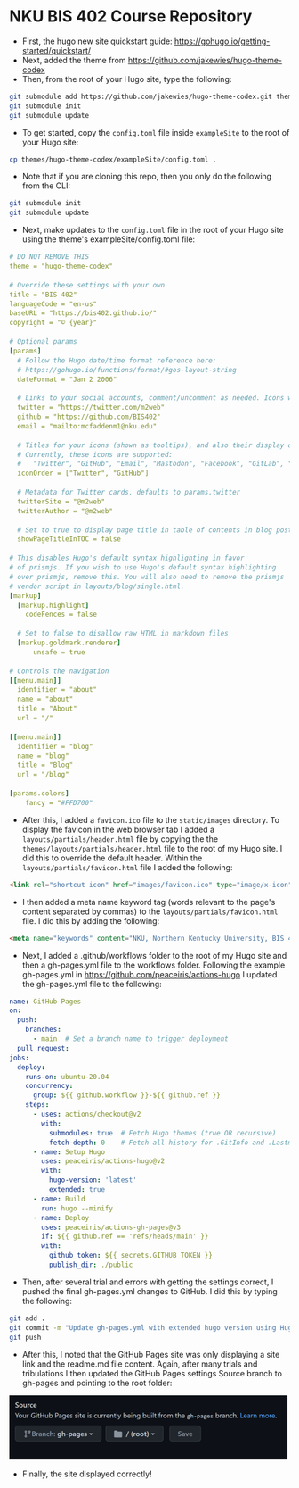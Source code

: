 # NKU BIS 402 Course Repository

* First, the hugo new site quickstart guide: <https://gohugo.io/getting-started/quickstart/>
* Next, added the theme from <https://github.com/jakewies/hugo-theme-codex>
* Then, from the root of your Hugo site, type the following:

```bash
git submodule add https://github.com/jakewies/hugo-theme-codex.git themes/hugo-theme-codex
git submodule init
git submodule update
```

* To get started, copy the `config.toml` file inside `exampleSite` to the root of your Hugo site:

```bash
cp themes/hugo-theme-codex/exampleSite/config.toml .
```

* Note that if you are cloning this repo, then you only do the following from the CLI:

```bash
git submodule init
git submodule update
```

* Next, make updates to the `config.toml` file in the root of your Hugo site using the theme's exampleSite/config.toml file:

```yaml
# DO NOT REMOVE THIS
theme = "hugo-theme-codex"

# Override these settings with your own
title = "BIS 402"
languageCode = "en-us"
baseURL = "https://bis402.github.io/"
copyright = "© {year}"

# Optional params
[params]
  # Follow the Hugo date/time format reference here: 
  # https://gohugo.io/functions/format/#gos-layout-string
  dateFormat = "Jan 2 2006"

  # Links to your social accounts, comment/uncomment as needed. Icons will be displayed for those specified.
  twitter = "https://twitter.com/m2web"
  github = "https://github.com/BIS402"
  email = "mailto:mcfaddenm1@nku.edu"
    
  # Titles for your icons (shown as tooltips), and also their display order.
  # Currently, these icons are supported: 
  #   "Twitter", "GitHub", "Email", "Mastodon", "Facebook", "GitLab", "Instagram", "LinkedIn", "YouTube"
  iconOrder = ["Twitter", "GitHub"]

  # Metadata for Twitter cards, defaults to params.twitter
  twitterSite = "@m2web"
  twitterAuthor = "@m2web"

  # Set to true to display page title in table of contents in blog posts.
  showPageTitleInTOC = false

# This disables Hugo's default syntax highlighting in favor
# of prismjs. If you wish to use Hugo's default syntax highlighting
# over prismjs, remove this. You will also need to remove the prismjs
# vendor script in layouts/blog/single.html.
[markup]
  [markup.highlight]
    codeFences = false
    
  # Set to false to disallow raw HTML in markdown files
  [markup.goldmark.renderer]
      unsafe = true

# Controls the navigation
[[menu.main]]
  identifier = "about"
  name = "about"
  title = "About"
  url = "/"

[[menu.main]]
  identifier = "blog"
  name = "blog"
  title = "Blog"
  url = "/blog"

[params.colors]
    fancy = "#FFD700"
```

* After this, I added a `favicon.ico` file to the `static/images` directory. To display the favicon in the web browser tab I added a `layouts/partials/header.html` file by copying the the `themes/layouts/partials/header.html` file to the root of my Hugo site. I did this to override the default header. Within the `layouts/partials/favicon.html` file I added the following:

```html
<link rel="shortcut icon" href="images/favicon.ico" type="image/x-icon">
```

* I then added a meta name keyword tag (words relevant to the page's content separated by commas) to the `layouts/partials/favicon.html` file. I did this by adding the following:

```html
<meta name="keywords" content="NKU, Northern Kentucky University, BIS 402, Programming for E-Business"/>
```

* Next, I added a .github/workflows folder to the root of my Hugo site and then a gh-pages.yml file to the workflows folder. Following the example gh-pages.yml in <https://github.com/peaceiris/actions-hugo> I updated the gh-pages.yml file to the following:

```yaml
name: GitHub Pages
on:
  push:
    branches:
      - main  # Set a branch name to trigger deployment
  pull_request:
jobs:
  deploy:
    runs-on: ubuntu-20.04
    concurrency:
      group: ${{ github.workflow }}-${{ github.ref }}
    steps:
      - uses: actions/checkout@v2
        with:
          submodules: true  # Fetch Hugo themes (true OR recursive)
          fetch-depth: 0    # Fetch all history for .GitInfo and .Lastmod
      - name: Setup Hugo
        uses: peaceiris/actions-hugo@v2
        with:
          hugo-version: 'latest'
          extended: true
      - name: Build
        run: hugo --minify
      - name: Deploy
        uses: peaceiris/actions-gh-pages@v3
        if: ${{ github.ref == 'refs/heads/main' }}
        with:
          github_token: ${{ secrets.GITHUB_TOKEN }}
          publish_dir: ./public

```

* Then, after several trial and errors with getting the settings correct, I pushed the final gh-pages.yml changes to GitHub. I did this by typing the following:

```bash
git add .
git commit -m "Update gh-pages.yml with extended hugo version using Hugo site recommended settings"
git push
```

* After this, I noted that the GitHub Pages site was only displaying a site link and the readme.md file content. Again, after many trials and tribulations I then updated the GitHub Pages settings Source branch to gh-pages and pointing to the root folder:
<!-- markdown image -->
![GitHub Pages settings Source branch](static/images/git-pages-source-branch.png)

* Finally, the site displayed correctly!
